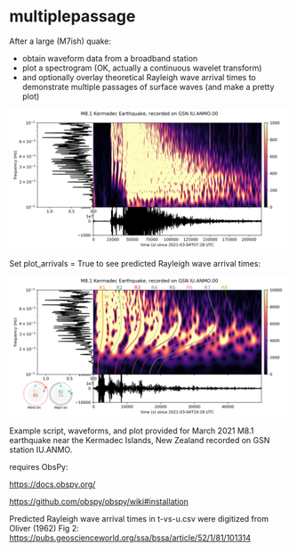# multiplepassage

After a large (M7ish) quake:
* obtain waveform data from a broadband station
* plot a spectrogram (OK, actually a continuous wavelet transform)
* and optionally overlay theoretical Rayleigh wave arrival times
to demonstrate multiple passages of surface waves
(and make a pretty plot)

![M8.1 Kermadec quake at IU.ANMO](https://github.com/ewolin/multiplepassage/blob/main/multiplepassage.png?raw=true)

Set plot\_arrivals = True to see predicted Rayleigh wave arrival times:

![M8.1 Kermadec quake at IU.ANMO, Rayleigh wave arrivals overlaid](https://github.com/ewolin/multiplepassage/blob/main/multiplepassage_arrivals_on.png?raw=true)



Example script, waveforms, and plot provided for March 2021 M8.1 earthquake near the Kermadec Islands, New Zealand recorded on GSN station IU.ANMO.

requires ObsPy:

https://docs.obspy.org/

https://github.com/obspy/obspy/wiki#installation


Predicted Rayleigh wave arrival times in t-vs-u.csv were digitized from Oliver (1962) Fig 2: https://pubs.geoscienceworld.org/ssa/bssa/article/52/1/81/101314
